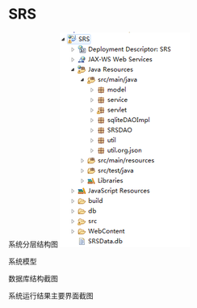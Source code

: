# SRS

系统分层结构图
![](https://github.com/liu09143720/SRS/blob/master/img/结构.PNG)


系统模型

数据库结构截图

系统运行结果主要界面截图
